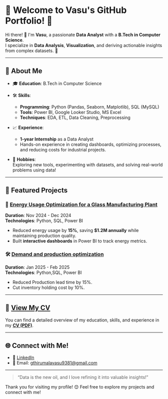 # 🌟 Welcome to Vasu's GitHub Portfolio! 🌟

Hi there! 👋 I'm **Vasu**, a passionate **Data Analyst** with a **B.Tech in Computer Science**.  
I specialize in **Data Analysis**, **Visualization**, and deriving actionable insights from complex datasets. 🚀  

---

## 🧠 About Me
- 🎓 **Education**: B.Tech in Computer Science
- 🛠️ **Skills**:  
  - **Programming**: Python (Pandas, Seaborn, Matplotlib), SQL (MySQL)  
  - **Tools**: Power BI, Google Looker Studio, MS Excel  
  - **Techniques**: EDA, ETL, Data Cleaning, Preprocessing  

- 📈 **Experience**:  
  - **1-year Internship** as a Data Analyst  
  - Hands-on experience in creating dashboards, optimizing processes, and reducing costs for industrial projects.

- 🧩 **Hobbies**:  
  Exploring new tools, experimenting with datasets, and solving real-world problems using data!

---

## 🚀 Featured Projects
### 🔋 [Energy Usage Optimization for a Glass Manufacturing Plant](#)
**Duration**: Nov 2024 - Dec 2024  
**Technologies**: Python, SQL, Power BI  
- Reduced energy usage by **15%**, saving **$1.2M annually** while maintaining production quality.
- Built **interactive dashboards** in Power BI to track energy metrics.  

### 🛠️ [Demand and production optimization ](#)  
**Duration**: Jan 2025 - Feb 2025  
**Technologies**: Python,SQL,  Power BI  
- Reduced Production lead time by 15%.
- Cut inventory holding cost by 10%.

---

## 📄 [View My CV](https://drive.google.com/file/d/1Qz3IQHv5pwktm-FyESed4tP5xA1VNVle/view?usp=sharing )  
You can find a detailed overview of my education, skills, and experience in my **[CV (PDF)](https://drive.google.com/file/d/1Qz3IQHv5pwktm-FyESed4tP5xA1VNVle/view?usp=sharing )**.

---

## 🌐 Connect with Me!
- 💼 [LinkedIn](https://www.linkedin.com/in/gollavasu)   
- 📧 Email: gthirumalavasu9381@gmail.com  

---

> “Data is the new oil, and I love refining it into valuable insights!”

Thank you for visiting my profile! 😊 Feel free to explore my projects and connect with me!
